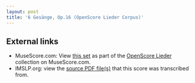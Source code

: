 ```yaml
---
layout: post
title: '6 Gesänge, Op.16 (OpenScore Lieder Corpus)'
---
```


## External links

- MuseScore.com: View [this set] as part of the [OpenScore Lieder] collection on MuseScore.com.
- IMSLP.org: view the [source PDF file(s)][IMSLP] that this score was transcribed from.

[IMSLP]: https://imslp.org/wiki/Special:ReverseLookup/97638
[this set]: https://musescore.com/openscore-lieder-corpus/sets/5032875
[OpenScore Lieder]: https://musescore.com/openscore-lieder-corpus
